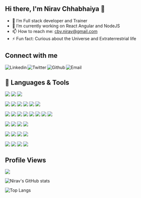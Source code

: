 ## Hi there, I'm Nirav Chhabhaiya 👋

- 🔭 I’m Full stack developer and Trainer
- 🌱 I’m currently working on React Angular and NodeJS
- 📫 How to reach me: cby.nirav@gmail.com
- ⚡ Fun fact: Curious about the Universe and Extraterrestrial life

## Connect with me
[<img align="left" alt="Linkedin" src="https://img.shields.io/badge/LinkedIn-0077B5?style=for-the-badge&logo=linkedin&logoColor=white" />][linkedin]
[<img align="left" alt="Twitter" src="https://img.shields.io/badge/Twitter-1DA1F2?style=for-the-badge&logo=twitter&logoColor=white" />][twitter]
[<img align="left" alt="Github" src="https://img.shields.io/badge/GitHub-100000?style=for-the-badge&logo=github&logoColor=white" />][github]
[<img align="left" alt="Email" src="https://img.shields.io/badge/Gmail-D14836?style=for-the-badge&logo=gmail&logoColor=white" />][email]

<br />

## 🧰 Languages & Tools

![](https://img.shields.io/badge/Node-000000?style=for-the-badge&logo=nodedotjs&color=339933&logoColor=white)
![](https://img.shields.io/badge/JavaScript-F7DF1E?style=for-the-badge&logo=javascript&logoColor=black)
![](https://img.shields.io/badge/TypeScript-1572B6?style=for-the-badge&logo=typescript&logoColor=white)

![](https://img.shields.io/badge/CSS3-1572B6?style=for-the-badge&logo=css3&logoColor=white&color=1572B6)
![](https://img.shields.io/badge/SASS-1572B6?style=for-the-badge&logo=sass&logoColor=white&color=CC6699)
![](https://img.shields.io/badge/Bootstrap-1572B6?style=for-the-badge&logo=bootstrap&logoColor=white&color=7952B3)
![](https://img.shields.io/badge/MaterialDesign-1572B6?style=for-the-badge&logo=materialdesign&logoColor=white&color=757575)
![](https://img.shields.io/badge/TailwindCss-1572B6?style=for-the-badge&logo=tailwindcss&logoColor=white&color=06B6D4)
![](https://img.shields.io/badge/HTML5-E34F26?style=for-the-badge&logo=html5&logoColor=white&color=E34F26)

![](https://img.shields.io/badge/react-316192?style=for-the-badge&logo=react&logoColor=white&color=61DAFB)
![](https://img.shields.io/badge/Angular-316192?style=for-the-badge&logo=angular&logoColor=white&color=DD0031)
![](https://img.shields.io/badge/Electron-316192?style=for-the-badge&logo=electron&logoColor=white&color=47848F)
![](https://img.shields.io/badge/Ionic-316192?style=for-the-badge&logo=ionic&color=3880FF&logoColor=white)
![](https://img.shields.io/badge/Threejs-316192?style=for-the-badge&logo=three.js&logoColor=white&color=000000)
![](https://img.shields.io/badge/BigCommerce-316192?style=for-the-badge&logo=bigcommerce&logoColor=blue&color=white)
![](https://img.shields.io/badge/Contentful-EB5A68?style=for-the-badge&logo=contentful&logoColor=67B3FF&color=121118)
![](https://img.shields.io/badge/Laravel-000000?style=for-the-badge&logo=laravel&color=FF2D20&logoColor=white)

![](https://img.shields.io/badge/MongoDB-316192?style=for-the-badge&logo=mongodb&logoColor=white&color=47A248)
![](https://img.shields.io/badge/MySQL-316192?style=for-the-badge&logo=mysql&logoColor=white&color=4479A1)
![](https://img.shields.io/badge/PostgreSQL-316192?style=for-the-badge&logo=postgresql&logoColor=white&color=4169E1)
![](https://img.shields.io/badge/SQLite-316192?style=for-the-badge&logo=sqlite&logoColor=white&color=003B57)

![](https://img.shields.io/badge/Git-316192?style=for-the-badge&logo=git&logoColor=white&color=red)
![](https://img.shields.io/badge/GitHub-316192?style=for-the-badge&logo=github&logoColor=white&color=black)
![](https://img.shields.io/badge/Bitbucket-316192?style=for-the-badge&logo=bitbucket&logoColor=white&color=blue)
![](https://img.shields.io/badge/Gitlab-316192?style=for-the-badge&logo=gitlab&logoColor=white&color=white)

![](https://img.shields.io/badge/AWS-316192?style=for-the-badge&logo=amazon&logoColor=white&color=232F3E)
![](https://img.shields.io/badge/GoogleCloud-316192?style=for-the-badge&logo=googlecloud&logoColor=white&color=4285F4)
![](https://img.shields.io/badge/Vercel-316192?style=for-the-badge&logo=vercel&logoColor=white&color=000000)
![](https://img.shields.io/badge/Heroku-316192?style=for-the-badge&logo=heroku&logoColor=white&color=430098)


## Profile Views

<img src="https://profile-counter.glitch.me/cbynirav/count.svg">

<br />

![Nirav's GitHub stats](https://github-readme-stats.vercel.app/api?username=cbynirav&count_private=true&show_icons=true&theme=dark)
<br />

![Top Langs](https://github-readme-stats.vercel.app/api/top-langs/?username=cbynirav&theme=light&layout=compact)


[linkedin]: https://www.linkedin.com/in/nirav-chhabhaiya
[twitter]: https://twitter.com/ChhabhaiyaNirav
[github]: https://github.com/cbynirav
[email]: mailto:cby.nirav@gmail.com

